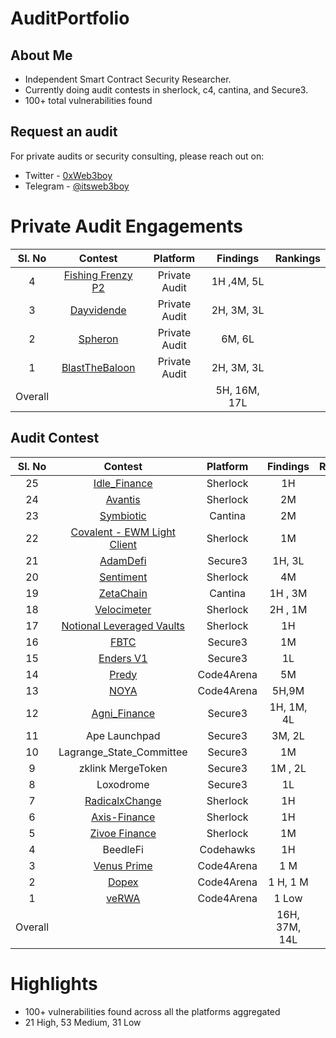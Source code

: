 # AuditPortfolio
## About Me
* Independent Smart Contract Security Researcher.
* Currently doing audit contests in sherlock, c4, cantina, and Secure3.
* 100+ total vulnerabilities found

## Request an audit
For private audits or security consulting, please reach out on:
- Twitter  - [0xWeb3boy](https://x.com/0xWeb3boy)
- Telegram - [@itsweb3boy](https://t.me/itsweb3boy)



# Private Audit Engagements

| Sl. No| Contest | Platform | Findings | Rankings | 
|:--:|:--:|:--:|:--:|:--:|
|4| [Fishing Frenzy P2 ](https://github.com/user-attachments/files/18550574/Fishing.Frenzy.P2.Audit-.Sub7.Security-.230125.pdf) | Private Audit |  1H ,4M, 5L |  |  
|3| [Dayvidende](https://github.com/user-attachments/files/18550559/Dayvidende.Smart.Contracts.Audit.Report.-.QuillAudits.pdf)| Private Audit |  2H, 3M, 3L ||  
|2| [Spheron](https://docs.google.com/document/d/1nsINf2kfcF2pQiYv6sg9yZqBrFImw5YOda9hwstDKok/edit?tab=t.0) |Private Audit| 6M, 6L|  |  
|1| [BlastTheBaloon](https://github.com/user-attachments/files/18550529/SUB7_REPORT_BTB.smart.contract.audit.Final.Report_20241030-101924.pdf) | Private Audit |  2H, 3M, 3L |  |  
| Overall |  || 5H, 16M, 17L  ||

## Audit Contest

| Sl. No| Contest | Platform | Findings | Rankings | 
|:--:|:--:|:--:|:--:|:--:|
|25| [Idle_Finance](https://audits.sherlock.xyz/contests/571/leaderboard) | Sherlock |  1H | #7 |  
|24| [Avantis](https://audits.sherlock.xyz/contests/485/leaderboard) | Sherlock |  2M | #13 |  
|23| [Symbiotic](https://cantina.xyz/competitions/8bab566e-a6d4-4c1b-9f28-71a94bfd1da2/leaderboard) | Cantina |  2M | #7 |  
|22| [Covalent - EWM Light Client](https://audits.sherlock.xyz/contests/618/leaderboard) | Sherlock |  1M | #3 |  
|21| [AdamDefi](https://app.secure3.io/b14f6c27c9?tab=submission) | Secure3| 1H, 3L |  |  
|20| [Sentiment](https://github.com/sherlock-audit/2024-06-velocimeter-judging/issues) | Sherlock |  4M | #17 |  
|19| [ZetaChain](https://cantina.xyz/competitions/80a33cf0-ad69-4163-a269-d27756aacb5e/leaderboard) | Cantina |1H , 3M | #20 |  
|18| [Velocimeter](https://github.com/sherlock-audit/2024-06-velocimeter-judging/issues) | Sherlock | 2H , 1M | -- |  
|17| [Notional Leveraged Vaults](https://github.com/sherlock-audit/2024-06-leveraged-vaults-judging/issues/28) |Sherlock| 1H | -- |  
|16| [FBTC](https://app.secure3.io/614576bf93?tab=winners) | Secure3 |1M | #7 |  
|15| [Enders V1](https://app.secure3.io/16a8f0eebf?tab=winners) | Secure3| 1L | #15 |  
|14| [Predy](https://code4rena.com/audits/2024-05-predy#top) | Code4Arena|5M | #18  |  
|13| [NOYA](https://code4rena.com/audits/2024-04-noya#top) | Code4Arena|5H,9M | #21 | 
|12| [Agni_Finance](https://www.linkedin.com/feed/update/urn:li:activity:7282071309138718721/) | Secure3 |  1H, 1M, 4L | #7 |  
|11| Ape Launchpad | Secure3|3M, 2L | #4  |
|10| Lagrange_State_Committee| Secure3 |1M | #4  | 
|9| zklink MergeToken| Secure3 |1M , 2L | - |
|8| Loxodrome| Secure3 |1L | --  | 
|7| [RadicalxChange](https://audits.sherlock.xyz/contests/191/leaderboard) | Sherlock|1H | #4  | 
|6| [Axis-Finance](https://audits.sherlock.xyz/contests/206/leaderboard) | Sherlock|1H | #10  | 
|5| [Zivoe Finance](https://audits.sherlock.xyz/contests/280/leaderboard) | Sherlock |1M |  |  
|4| BeedleFi | Codehawks |1H | #113 |  
|3| [Venus Prime](https://code4rena.com/audits/2023-09-venus-prime) |Code4Arena |1 M | #53  |  
|2| [Dopex](https://code4rena.com/audits/2023-08-dopex) |Code4Arena |1 H, 1 M | #110  |
|1| [veRWA](https://code4rena.com/reports/2023-08-verwa) |Code4Arena| 1 Low | #104 | 
| Overall |  || 16H, 37M, 14L  ||

# Highlights

* 100+ vulnerabilities found across all the platforms aggregated
* 21 High, 53 Medium, 31 Low 












